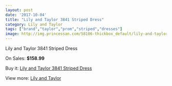 ```yaml
---
layout: post
date: '2017-10-04'
title: "Lily and Taylor 3841 Striped Dress"
category: Lily and Taylor
tags: ["brand","taylor","prom","striped","dresses"]
image: http://img.princessan.com/58106-thickbox_default/lily-and-taylor-3841-striped-dress.jpg
---
```

Lily and Taylor 3841 Striped Dress

On Sales: **$158.99**
<a href="https://www.princessan.com/en/lily-and-taylor/25735-lily-and-taylor-3841-striped-dress.html"><amp-img layout="responsive" width="600" height="600" src="//img.princessan.com/58106-thickbox_default/lily-and-taylor-3841-striped-dress.jpg" alt="Lily and Taylor 3841 Striped Dress 0" /></a>
<a href="https://www.princessan.com/en/lily-and-taylor/25735-lily-and-taylor-3841-striped-dress.html"><amp-img layout="responsive" width="600" height="600" src="//img.princessan.com/58107-thickbox_default/lily-and-taylor-3841-striped-dress.jpg" alt="Lily and Taylor 3841 Striped Dress 1" /></a>

Buy it: [Lily and Taylor 3841 Striped Dress](https://www.princessan.com/en/lily-and-taylor/25735-lily-and-taylor-3841-striped-dress.html "Lily and Taylor 3841 Striped Dress")

View more: [Lily and Taylor](https://www.princessan.com/en/227-lily-and-taylor "Lily and Taylor")
